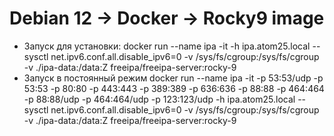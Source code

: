 # Debian 12 -> Docker -> Rocky9 image


 - Запуск для установки:
docker run --name ipa -it -h ipa.atom25.local --sysctl net.ipv6.conf.all.disable_ipv6=0 -v /sys/fs/cgroup:/sys/fs/cgroup -v ./ipa-data:/data:Z freeipa/freeipa-server:rocky-9
 - Запуск в постоянный режим
docker run --name ipa -it -p 53:53/udp -p 53:53 -p 80:80 -p 443:443 -p 389:389 -p 636:636 -p 88:88 -p 464:464 -p 88:88/udp -p 464:464/udp -p 123:123/udp -h ipa.atom25.local --sysctl net.ipv6.conf.all.disable_ipv6=0 -v /sys/fs/cgroup:/sys/fs/cgroup -v ./ipa-data:/data:Z freeipa/freeipa-server:rocky-9